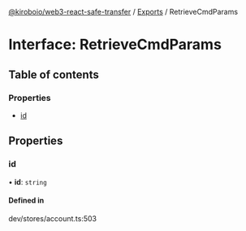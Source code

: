[@kiroboio/web3-react-safe-transfer](../README.md) / [Exports](../modules.md) / RetrieveCmdParams

# Interface: RetrieveCmdParams

## Table of contents

### Properties

- [id](RetrieveCmdParams.md#id)

## Properties

### id

• **id**: `string`

#### Defined in

dev/stores/account.ts:503
